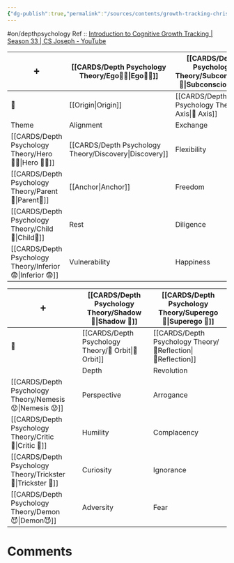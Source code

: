 ```yaml
---
{"dg-publish":true,"permalink":"/sources/contents/growth-tracking-chris-taylor/","noteIcon":"","created":"2023-04-08T18:40:05.302+02:00","updated":"2023-04-21T13:30:45.694+02:00"}
---
```


#on/depthpsychology 
Ref :: [Introduction to Cognitive Growth Tracking | Season 33 | CS Joseph - YouTube](https://www.youtube.com/watch?v=Ni_1xfd_Kt8&t=283s)

|    ➕    | [[CARDS/Depth Psychology Theory/Ego🙋‍♂️\|Ego🙋‍♂️]]          | [[CARDS/Depth Psychology Theory/Subconscious 🤸\|Subconscious 🤸]]            |
| ---------------- | ------------- | -------------- |
|  🔗                | [[Origin\|Origin]]    | [[CARDS/Depth Psychology Theory/🧲 Axis\|🧲 Axis]]    |
| Theme            | Alignment     | Exchange     |
| [[CARDS/Depth Psychology Theory/Hero 🦸‍♂️\|Hero 🦸‍♂️]]   | [[CARDS/Depth Psychology Theory/Discovery\|Discovery]] | Flexibility    |
| [[CARDS/Depth Psychology Theory/Parent🤨\|Parent🤨]]    | [[Anchor\|Anchor]]    | Freedom        |
| [[CARDS/Depth Psychology Theory/Child👼\|Child👼]]     | Rest          | Diligence      |
| [[CARDS/Depth Psychology Theory/Inferior 😨\|Inferior 😨]]  | Vulnerability | Happiness      |

| ➕  | [[CARDS/Depth Psychology Theory/Shadow 👤\|Shadow 👤]]           | [[CARDS/Depth Psychology Theory/Superego 👹\|Superego 👹]]     |                
| ---------------- | ------------ | -------------- |
|     🔗             | [[CARDS/Depth Psychology Theory/🔄 Orbit\|🔄 Orbit]] | [[CARDS/Depth Psychology Theory/🔀Reflection\|🔀Reflection]] |
|                  | Depth        | Revolution     |
| [[CARDS/Depth Psychology Theory/Nemesis 😟\|Nemesis 😟]]   | Perspective  | Arrogance      |
| [[CARDS/Depth Psychology Theory/Critic 🤔\|Critic 🤔]]    | Humility     | Complacency    |
| [[CARDS/Depth Psychology Theory/Trickster 🤡\|Trickster 🤡]] | Curiosity    | Ignorance      |
| [[CARDS/Depth Psychology Theory/Demon😈\|Demon😈]]     | Adversity    | Fear           |

# Comments 
<script src="https://utteranc.es/client.js"
        repo="Heart4sides/Comment_Section"
        issue-term="pathname"
        theme="gruvbox-dark"
        crossorigin="anonymous"
        async>
</script>